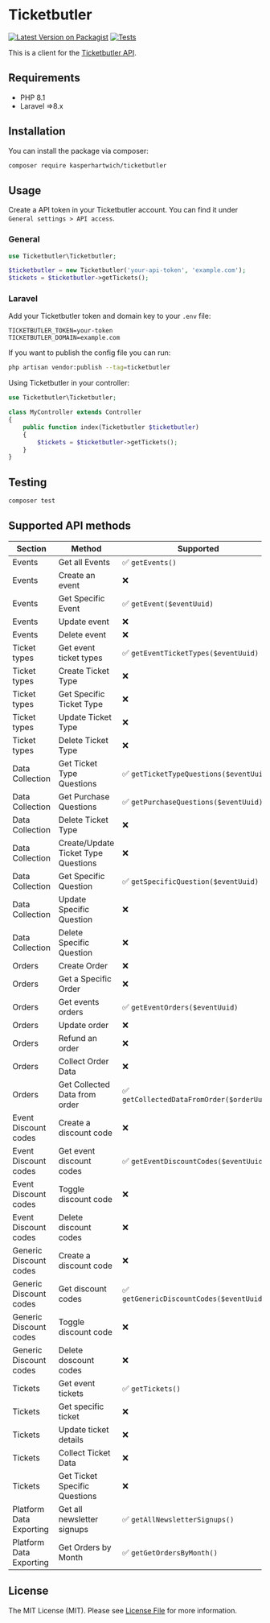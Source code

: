 # Ticketbutler

[![Latest Version on Packagist](https://img.shields.io/packagist/v/kasperhartwich/ticketbutler.svg?style=flat-square)](https://packagist.org/packages/kasperhartwich/ticketbutler)
[![Tests](https://img.shields.io/github/actions/workflow/status/kasperhartwich/ticketbutler/tests.yml?branch=main&label=tests&style=flat-square)](https://github.com/kasperhartwich/ticketbutler/actions/workflows/tests.yml)


This is a client for the [Ticketbutler API](https://lab.ticketbutler.io).

## Requirements
* PHP 8.1
* Laravel =>8.x

## Installation

You can install the package via composer:

``` bash
composer require kasperhartwich/ticketbutler
```

## Usage

Create a API token in your Ticketbutler account. You can find it under `General settings > API access`.

### General
``` php
use Ticketbutler\Ticketbutler;

$ticketbutler = new Ticketbutler('your-api-token', 'example.com');
$tickets = $ticketbutler->getTickets();
```
    
### Laravel
Add your Ticketbutler token and domain key to your `.env` file:
``` dotenv
TICKETBUTLER_TOKEN=your-token
TICKETBUTLER_DOMAIN=example.com
```

If you want to publish the config file you can run:
``` bash
php artisan vendor:publish --tag=ticketbutler
```

Using Ticketbutler in your controller:
``` php
use Ticketbutler\Ticketbutler;

class MyController extends Controller
{
    public function index(Ticketbutler $ticketbutler)
    {
        $tickets = $ticketbutler->getTickets();
    }
}
```

## Testing

``` bash
composer test
```

## Supported API methods
| Section                 | Method                              | Supported                                 |
|-------------------------|-------------------------------------|-------------------------------------------|
| Events                  | Get all Events                      | ✅ `getEvents()`                           |
| Events                  | Create an event                     | ❌                                         |
| Events                  | Get Specific Event                  | ✅ `getEvent($eventUuid)`                  |
| Events                  | Update event                        | ❌                                         |
| Events                  | Delete event                        | ❌                                         |
| Ticket types            | Get event ticket types              | ✅ `getEventTicketTypes($eventUuid)`       |
| Ticket types            | Create Ticket Type                  | ❌                                         |
| Ticket types            | Get Specific Ticket Type            | ❌                                         |
| Ticket types            | Update Ticket Type                  | ❌                                         |
| Ticket types            | Delete Ticket Type                  | ❌                                         |
| Data Collection         | Get Ticket Type Questions           | ✅ `getTicketTypeQuestions($eventUuid)`    |
| Data Collection         | Get Purchase Questions              | ✅ `getPurchaseQuestions($eventUuid)`      |
| Data Collection         | Delete Ticket Type                  | ❌                                         |
| Data Collection         | Create/Update Ticket Type Questions | ❌                                         |
| Data Collection         | Get Specific Question               | ✅ `getSpecificQuestion($eventUuid)`       |
| Data Collection         | Update Specific Question            | ❌                                         |
| Data Collection         | Delete Specific Question            | ❌                                         |
| Orders                  | Create Order                        | ❌                                         |
| Orders                  | Get a Specific Order                | ❌                                         |
| Orders                  | Get events orders                   | ✅ `getEventOrders($eventUuid)`            |
| Orders                  | Update order                        | ❌                                         |
| Orders                  | Refund an order                     | ❌                                         |
| Orders                  | Collect Order Data                  | ❌                                         |
| Orders                  | Get Collected Data from order       | ✅ `getCollectedDataFromOrder($orderUuid)` |
| Event Discount codes    | Create a discount code              | ❌                                         |
| Event Discount codes    | Get event discount codes            | ✅ `getEventDiscountCodes($eventUuid)`     |
| Event Discount codes    | Toggle discount code                | ❌                                         |
| Event Discount codes    | Delete discount codes               | ❌                                         |
| Generic Discount codes  | Create a discount code              | ❌                                         |
| Generic Discount codes  | Get discount codes                  | ✅ `getGenericDiscountCodes($eventUuid)`   |
| Generic Discount codes  | Toggle discount code                | ❌                                         |
| Generic Discount codes  | Delete doscount codes               | ❌                                         |
| Tickets                 | Get event tickets                   | ✅ `getTickets()`                          |
| Tickets                 | Get specific ticket                 | ❌                                         |
| Tickets                 | Update ticket details               | ❌                                         |
| Tickets                 | Collect Ticket Data                 | ❌                                         |
| Tickets                 | Get Ticket Specific Questions       | ❌                                         |
| Platform Data Exporting | Get all newsletter signups          | ✅ `getAllNewsletterSignups()`             |
| Platform Data Exporting | Get Orders by Month                 | ✅ `getGetOrdersByMonth()`                 |

## License

The MIT License (MIT). Please see [License File](LICENSE.md) for more information.